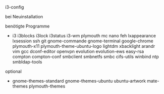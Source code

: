 i3-config

bei Neuinstallation

benötigte Programme
- i3 i3blocks i3lock i3status i3-wm plymouth mc nano feh lxappearance lxsession ssh git gnome-commande gnome-terminal google-chrome plymouth-x11 plymouth-theme-ubuntu-logo lightdm xbacklight arandr vim gcc dconf-editor openvpn evolution evolution-ews easy-rsa compton compton-conf smbclient smbnetfs smbc cifs-utils winbind ntp smbldap-tools

optional
- gnome-themes-standard gnome-themes-ubuntu ubuntu-artwork mate-themes plymouth-themes